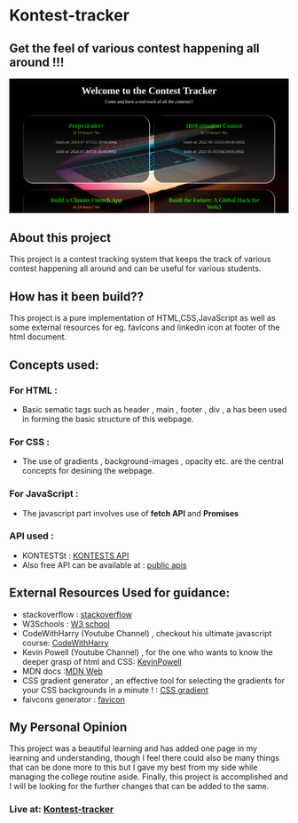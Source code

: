 # Kontest-tracker
## Get the feel of various contest happening all around !!!
![Img](/Kontest-tracker.png)
## About this project
This project is a contest tracking system that keeps the track of various contest happening all around and can be useful for various students.
## How has it been build??
This project is a pure implementation of HTML,CSS,JavaScript as well as some external resources for eg. favicons and linkedin icon at footer of the 
html document.
## Concepts used:
### For HTML :
- Basic sematic tags such as header , main , footer , div , a has been used in forming the basic structure of this webpage.
### For CSS :
- The use of gradients , background-images , opacity etc. are the central concepts for desining the webpage.
### For JavaScript :
- The javascript part involves use of **fetch  API** and **Promises**
### API used :
- KONTESTSt : [KONTESTS API](https://kontests.net)
- Also free API can be available at : [public apis](https://github.com/public-apis/public-apis)
## External Resources Used for guidance:
- stackoverflow : [stackoverflow](https://stackoverflow.com/)
- W3Schools :  [W3 school](https://www.w3schools.com/)
- CodeWithHarry (Youtube Channel) , checkout his ultimate javascript course: [CodeWithHarry](https://www.youtube.com/c/CodeWithHarry/about)
- Kevin Powell (Youtube Channel) , for the one who wants to know the deeper grasp of html and CSS: [KevinPowell](https://www.youtube.com/@KevinPowell)
- MDN docs :[MDN Web](https://developer.mozilla.org/en-US/)
- CSS gradient generator , an effective tool for selecting the gradients for your CSS backgrounds in a minute ! : [CSS gradient](https://cssgradient.io/)
- faivcons generator : [favicon](https://favicon.io/)
## My Personal Opinion
This project was a beautiful learning and has added one page in my learning and understanding, though I feel there could also be many things that
can be done more to this but I gave my best from my side while managing the college routine aside. Finally, this project is accomplished and I will be looking 
for the further changes that can be added to the same.
### Live at: [Kontest-tracker](https://kontest-tracker.netlify.app/)
